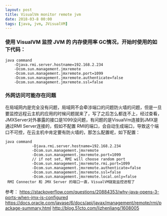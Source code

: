 ```yaml
---
layout: post
title: VisualVm monitor remote jvm
date: 2018-03-8 00:00
tags: [java, jvm, JVisualVM]
---
```


### 使用 VisualVM 监控 JVM 的 内存使用率 GC情况，开始时使用的如下代码：

```
java command
	-Djava.rmi.server.hostname=192.168.2.234 
	-Dcom.sun.management.jmxremote 
	-Dcom.sun.management.jmxremote.port=1099 
	-Dcom.sun.management.jmxremote.authenticate=false 
	-Dcom.sun.management.jmxremote.ssl=false 
 ```

### 外网访问可能存在问题

在局域网内是完全没有问题，局域网不会牵涉端口的问题防火墙的问题，但是一旦要监控远程云主机的应用的时候问题就来了，写了之后怎么都连不上，经过查看，JMXServer对外暴露的接口是1099没问题，有问题的是VisualVm连接到JMX是通过RMI Server连接的，假如不配置 RMI的端口，会自动生成端口，导致这个端口不可控，在云主机中肯定要有防火墙的，那怎么配置呢，如下配置：

```
java command
			-Djava.rmi.server.hostname=192.168.2.234 
			-Dcom.sun.management.jmxremote 
			-Dcom.sun.management.jmxremote.port=1099 
			// if not set, RMI will choose random port 
			-Dcom.sun.management.jmxremote.rmi.port=1099
			-Dcom.sun.management.jmxremote.authenticate=false 
			-Dcom.sun.management.jmxremote.ssl=false 
			-Dcom.sun.management.jmxremote.local.only=false 
 RMI Connector 和 JMX Server 的端口一直，VisualVM就能监控进程了
```
 

参考：
  https://stackoverflow.com/questions/20884353/why-java-opens-3-ports-when-jmx-is-configured
  https://docs.oracle.com/javase/6/docs/api/javax/management/remote/rmi/package-summary.html
  http://blog.51cto.com/lizhenliang/1608005